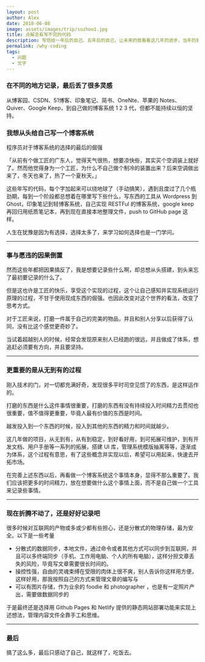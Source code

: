 ```yaml
---
layout: post
author: Alex
date: 2018-06-08
image: assets/images/trip/suzhou1.jpg
title: 点解总有写不完的代码
description: 写信给一年后的自己、五年后的自己，让未来的我看看这几年的进步，当年的我充满了激情，未来的我是否还是？
permalink: /why-coding
tags:
  - 问题
  - 文字
---
```


### 在不同的地方记录，最后丢了很多灵感

从博客园、CSDN、51博客、印象笔记、简书、OneNte、苹果的 Notes、Quiver、Google Keep，到自己做的博客系统 1 2 3 代，但都不能持续以恒的坚持。

### 我想从头给自己写一个博客系统

程序员对于博客系统的选择的最后的倔强

「从前有个做工匠的广东人，觉得天气很热，想要凉快些，其实买个空调装上就好了。然而他觉得身为一个工匠，为什么不自己做个制冷的装置出来？后来空调做出来了，冬天也来了，热了一个夏秋天。」

这些年写的代码，每个字加起来可以绕地球了（手动搞笑），遇到且度过了几个瓶劲期，每到一个阶段都总想着在哪里写下些什么，写东西的工具从 Wordpress 到 Ghost，印象笔记到轻博客系统，自己实现 RESTFul 的博客系统，google keep 再回归用纸质笔记本，再到现在直接本地整理文件，push to GitHub page 这样。

人生在犹豫是因为有选择，选择太多了，来学习如何选择也是一门学问。

-------

### 事与愿违的因果倒置

然而这些年都把因果搞反了，我是想要记录些什么啊，却总想从头搭建，到头来忘了最初要记录的什么了。

但是这也许是工匠的快乐，享受这个实现的过程，这个让自己感知并实现系统运行原理的过程，不甘于使用现成东西的倔强。也因此改变对这个世界的看法，改变了思考方式。

对于工匠来说，打磨一件属于自己的完美的物品，并且和别人分享以后获得了认同，没有比这个感觉更奇妙了。

当试着超越别人的时候，经常会发现原来别人已经跑的很远，并且做成了体系，想追赶必须要有方向，并且要坚持。

-------

### 更重要的是从无到有的过程

刚入技术的门，对一切都充满好奇，发现很多平时司空见惯了的东西，是这样运作的。

打磨的东西是什么这件事情很重要，打磨的东西有没有持续投入时间精力去贯彻也很重要，值不值得更重要，毕竟人最有价值的东西是时间。

越发投入到一个东西的时候，投入到其他的东西的精力和时间就越少。

这几年做的项目，从无到有，从有到稳定，到好看好用，到可拓展可维护，到有开发文档、用户手册等一系列的拓展，搭建 UI 库，管理系统模版抽离等等，逐渐成为体系，这个过程有意思，有了这些概念并实现以后，希望可以用起来，快速去开拓市场。

在完善上述东西以后，再看做一个博客系统这个事情本身，显得不那么重要了。我们应该把更多的时间精力，放在想要做什么这个事情上面，而不是自己做一个工具来记录些事情。

-------

### 现在折腾不动了，还是好好记录吧

很多时候对互联网的产物或多或少都有些担心，还是分散式的物理存储，最为安全。以下是一些考量

- 分散式的数据同步，本地文件，通过命令或者其他方式可以同步到互联网，并且可以多终端同步（手机、工作用电脑、个人的所有电脑），这样分担文章丢失的风险，毕竟写文章需要很长时间的。
- 操控性强，自由的灵魂束缚在受限的肉体上很不爽，别人告诉你这样用方便，这样好用，那我按照自己的方式来管理文章的编写与
- 可以有图片存储，作为业余的 foodie 和 photographer ，也是有一定照片产出，需要做数据同步的

于是最终还是选择用 Github Pages 和 Netlify 提供的静态网站部署功能来实现上述想法，管理内容文件全靠手工和思维。

-------

### 最后

搞了这么多，最后只感动了自己，就这样了，吃饭去。
